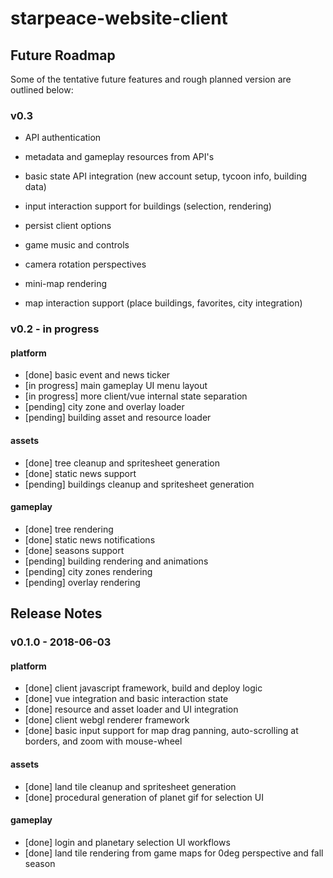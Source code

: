 
# starpeace-website-client

## Future Roadmap
Some of the tentative future features and rough planned version are outlined below:

### v0.3

* API authentication
* metadata and gameplay resources from API's
* basic state API integration (new account setup, tycoon info, building data)
* input interaction support for buildings (selection, rendering)

* persist client options
* game music and controls
* camera rotation perspectives
* mini-map rendering
* map interaction support (place buildings, favorites, city integration)


### v0.2 - in progress
#### platform
* [done] basic event and news ticker
* [in progress] main gameplay UI menu layout
* [in progress] more client/vue internal state separation
* [pending] city zone and overlay loader
* [pending] building asset and resource loader

#### assets
* [done] tree cleanup and spritesheet generation
* [done] static news support
* [pending] buildings cleanup and spritesheet generation

#### gameplay
* [done] tree rendering
* [done] static news notifications
* [done] seasons support
* [pending] building rendering and animations
* [pending] city zones rendering
* [pending] overlay rendering


## Release Notes

### v0.1.0 - 2018-06-03
#### platform
* [done] client javascript framework, build and deploy logic
* [done] vue integration and basic interaction state
* [done] resource and asset loader and UI integration
* [done] client webgl renderer framework
* [done] basic input support for map drag panning, auto-scrolling at borders, and zoom with mouse-wheel

#### assets
* [done] land tile cleanup and spritesheet generation
* [done] procedural generation of planet gif for selection UI

#### gameplay
* [done] login and planetary selection UI workflows
* [done] land tile rendering from game maps for 0deg perspective and fall season


